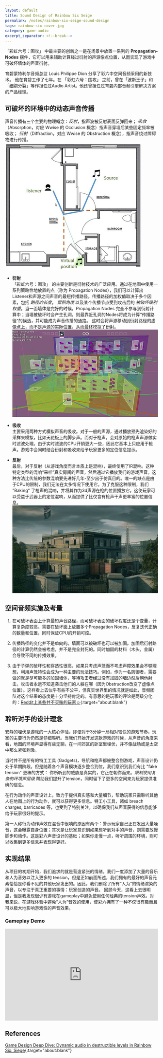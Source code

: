 ```yaml
---
layout: default
title: Sound Design of Rainbow Six Seige
permalink: /notes/rainbow-six-seige-sound-design
tags: rainbow-six-cover.jpg
category: game-audio
excerpt_separator: <!--break-->
---
```

「彩虹六号：围攻」 中最主要的创新之一是在场景中放置一系列的 **Propagation-Nodes** 摆件，它可以用来辅助计算经过衍射的声源像点位置，从而实现了游戏中可破坏墙体的声音衍射。

<!--break-->

育碧蒙特利尔音频总监 Louis Philippe Dion 分享了彩六中空间音频采用的新技术。 他在育碧工作了七年。在 「彩虹六号：围攻」 之前，曾在「波斯王子」和「细胞分裂」等作担任过Audio Artist。他还曾担任过育碧内部音频引擎解决方案的产品经理。

## 可破坏的环境中的动态声音传播

声音传播有三个主要的物理概念：*反射*，指声波被反射表面反弹回来； *吸收*（Absorption，对应 Wwise 的 Occlusion 概念）指声音穿墙后某些固定频率被吸收； *衍射*（Diffraction，对应 Wwise 的 Obstruction 概念），指声音绕过障碍物进行传播。  
![Sound Propagation with Diffraction](\assets\images\siege1.jpg)  
  
* **衍射**  
「彩虹六号：围攻」 的主要创新是衍射技术的广泛应用。通过在地图中使用一系列策略性地放置的点（称为 Propagation Nodes），我们可以计算出Listener和声源之间声音的最短传播路径。传播路径的加权值取决于多个因素，包括 *路径的长度*， *累积角度* 以及某个传播节点受到攻击后的 *被破坏级别权重*。当一面墙体是完好的时候，Propagation Nodes 完全不参与到衍射计算中；当墙被破坏时会产生孔洞，则最靠近孔洞的Nodes将成为计算“传播路径”的候选，并可能成为声音传播的通路。 这时会将声源移动到衍射路径的虚像点上，而不是声源的实际位置，从而最终模拟了衍射。  
![Sound Propagation Nodes](\assets\images\siege6.jpg)
* **吸收**  
主要采用两种方式模拟声音的吸收。对于一般的声源，通过播放预先渲染好的采样来模拟，比如天花板上的脚步声。而对于枪声，会对原始的枪声声源做实时滤波处理。由于实时滤波的CPU开销更大一些，因此它基本上只应用于枪声。游戏中会同时结合衍射和吸收来给予玩家更多的定位信息提示。

* **反射**  
最后，对于反射（从游戏角度而言本质上是混响），最终使用了IR混响。这种特定类型的混响“采样”真实房间的声音，然后通过它播放我们的游戏声音。这种方法比传统的参数混响要先进好几年-至少出于仿真目的。唯一的缺点是由于CPU的限制，我们无法在太多情况下使用它。为了克服这种限制，我们 "Baking" 了枪声的混响，并将其作为3d声源在枪的位置播放它。这使玩家可以受益于武器上的定位混响，从而提供了比仅含有枪声干声更丰富的位置信息。  
![Rainbow Six: Siege's Hereford map](\assets\images\siege5.jpg)

## 空间音频实施及考量

1. 在可破坏表面上计算最短声音路径，而可破坏表面的破坏程度还是个变量，计算复杂度较高。需要在破坏面上放置多个Propagation Nodes，反复迭代正确的数量和位置，同时保证CPU的开销可控。  

2. 传播路径的变化并不是单向的。墙面可以被破坏也可以被加固。加固后衍射路径的计算仍然会被考虑，并不是完全封死的。同时加固的材料（木头，金属）会导致不同的传播效果。  

3. 由于子弹的破坏性和穿透性很高，如果只考虑声笼而不考虑声障效果会不够理想，利用声笼特性会成为一种主要的玩法技巧。例如，作为一名防御者，需要做的就是尽可能多的加固墙体，等待攻击者经过没有加固的墙边然后朝他射击。攻击者永远不知道袭击他们的人躲在哪（因为Obstruction改变了虚像点位置）。这样看上去似乎有些不公平，但真实世界里的情况就是如此，音频团队对这个结果的态度是十分坚持肯定的。有意思的是玩家的评论是两级分化的：[Reddit上某些并不买账的玩家☺](https://www.reddit.com/r/Rainbow6/comments/5oqwbz/great_article_on_how_rainbow_six_siege_audio/){:target="about:blank"} 

## 聆听对手的设计理念

安静的埋伏是游戏的一大核心体验，即便对于3分钟一局相对较快的游戏节奏，玩家的主要行为仍然是仔细聆听。当我们开始开发这款游戏的时候，从声音的角度来看，地图的环境声显得有些无聊。在一间郊区的卧室里埋伏，并不像战场或是太空中那么紧张刺激。

当时并不是所有的特工工具 (Gadgets)，导航和枪声都被整合到游戏，声音设计仍处于早期阶段。但是随着各个声音模块逐步整合到位，我们意识到我们有比 "fake tension" 更棒的方式： 你所听到的威胁是真实的，它正在朝你而来。*限制使用复杂的环境声层级* 帮助我们提升了tension，同时留下了更多的空间来为玩家提供准确的信息。

在行为动作的声音设计上，致力于提供真实感和大量细节，帮助玩家只需聆听其他人在地图上的行为动作，就可以获得更多信息。特工小工具，诸如 breach charges, barricades 等，也受到了特别关注，以确保我们从声音获得的信息能够给予玩家很好的提示。

第一人称行为动作声效在混音中很响的原因有两个：警示玩家自己正在发出大量噪音，这会曝露自身位置；其次是让玩家意识到如果想听到对手的声音，则需要放慢脚步和动作。这是彩六声音设计的基础；如果你走慢一点，听听周围的环境，则可以收集到更多信息并表现得更好。


## 实现结果

从项目的初期开始，我们追求的就是营造紧张的情绪。我们一度添加了大量的音乐和人为音效以注入更多的 tension，但是正如前面所述，我们拥有的最好的声音元素恰恰是你看不见的其他玩家发出的。因此，我们删除了所有“人为”的情绪渲染的声音，以专注于真正重要的事情：玩家创造的声音。 回顾今天，这看上去很明显，但是我发现很少有游戏在gameplay中避免使用任何经典的tension声效。对我来说，在游戏体验中避免“人为”音效的使用，使彩六拥有了一种不仅很有趣而且可以极大地影响游戏性的声音效果。

### Gameplay Demo

<div style="position: relative; padding: 30% 45%;">
<iframe style="position: absolute; width: 100%; height: 100%; left: 0; top: 0;" src="https://player.bilibili.com/player.html?aid=51694961&bvid=BV1h4411e7Xb&cid=90490375&page=1&as_wide=1&high_quality=1&danmaku=0" scrolling="no" border="0" frameborder="no" framespacing="0" allowfullscreen="true"></iframe>
</div>

## References

[Game Design Deep Dive: Dynamic audio in destructible levels in Rainbow Six: Siege](https://www.gamasutra.com/view/news/288565/Game_Design_Deep_Dive_Dynamic_audio_in_destructible_levels_in_Rainbow_Six_Siege.php){:target="about:blank"}
